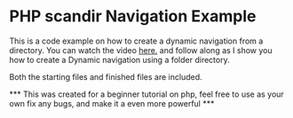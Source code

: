 # PHP scandir Navigation Example

This is a code example on how to create a dynamic navigation from a directory. You can watch the video <a href="https://www.youtube.com/watch?v=FUmGg58zKug">here.</a> and follow along as I show you how to create a Dynamic navigation using a folder directory.

Both the starting files and finished files are included.

 *** This was created for a beginner tutorial on php, feel free to use as your own fix any bugs, and make it a even more powerful ***
